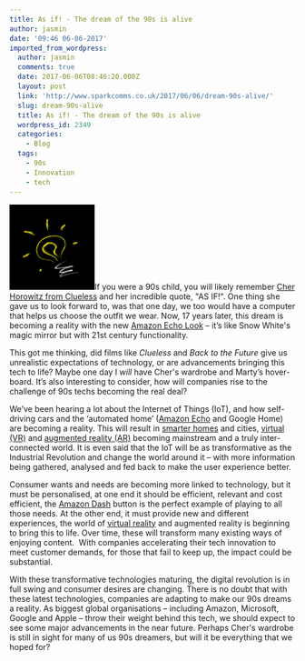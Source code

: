 ```yaml
---
title: As if! - The dream of the 90s is alive
author: jasmin
date: '09:46 06-06-2017'
imported_from_wordpress:
  author: jasmin
  comments: true
  date: 2017-06-06T08:46:20.000Z
  layout: post
  link: 'http://www.sparkcomms.co.uk/2017/06/06/dream-90s-alive/'
  slug: dream-90s-alive
  title: As if! - The dream of the 90s is alive
  wordpress_id: 2349
  categories:
    - Blog
  tags:
    - 90s
    - Innovation
    - tech
---
```


![](bulb-40701_640-150x150.png)If you were a 90s child, you will likely remember [Cher Horowitz from Clueless](http://clueless.wikia.com/wiki/Cher_Horowitz_(film)) and her incredible quote, "AS IF!". One thing she gave us to look forward to, was that one day, we too would have a computer that helps us choose the outfit we wear. Now, 17 years later, this dream is becoming a reality with the new [Amazon Echo Look](https://techcrunch.com/2017/04/26/amazons-new-echo-look-has-a-built-in-camera-for-style-selfies/) – it’s like Snow White's magic mirror but with 21st century functionality.

This got me thinking, did films like _Clueless_ and _Back to the Future_ give us unrealistic expectations of technology, or are advancements bringing this tech to life? Maybe one day I _will_ have Cher's wardrobe and Marty’s hover-board. It’s also interesting to consider, how will companies rise to the challenge of 90s techs becoming the real deal?

We’ve been hearing a lot about the Internet of Things (IoT), and how self-driving cars and the ‘automated home’ ([Amazon Echo](https://www.theverge.com/circuitbreaker/2017/5/9/15590978/amazon-echo-show-touchscreen-price-release-date) and Google Home) are becoming a reality. This will result in [smarter homes](http://www.huffingtonpost.co.uk/chris-mitchell/every-sound-tells-a-story_b_16510668.html) and cities, [virtual (VR)](http://www.bbc.co.uk/news/av/technology-39785548/virtual-reality-comes-to-the-pub) and [augmented reality (AR)](https://venturebeat.com/2017/05/04/a-possible-ar-future-pokemon-go-10-and-500-glasses/) becoming mainstream and a truly inter-connected world. It is even said that the IoT will be as transformative as the Industrial Revolution and change the world around it – with more information being gathered, analysed and fed back to make the user experience better.

Consumer wants and needs are becoming more linked to technology, but it must be personalised, at one end it should be efficient, relevant and cost efficient, the [Amazon Dash](https://www.amazon.co.uk/Andrex-Dash-Button/dp/B01I29IZQ6) button is the perfect example of playing to all those needs. At the other end, it must provide new and different experiences, the world of [virtual reality](http://variety.com/2017/digital/opinion/vr-virtual-reality-mainstream-entertainment-platform-1202436737/) and augmented reality is beginning to bring this to life. Over time, these will transform many existing ways of enjoying content.  With companies accelerating their tech innovation to meet customer demands, for those that fail to keep up, the impact could be substantial.

With these transformative technologies maturing, the digital revolution is in full swing and consumer desires are changing. There is no doubt that with these latest technologies, companies are adapting to make our 90s dreams a reality. As biggest global organisations – including Amazon, Microsoft, Google and Apple – throw their weight behind this tech, we should expect to see some major advancements in the near future. Perhaps Cher's wardrobe is still in sight for many of us 90s dreamers, but will it be everything that we hoped for?
